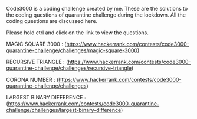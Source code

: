 Code3000 is a coding challenge created by me. These are the solutions to the coding questions of quarantine challenge during the lockdown. All the coding questions are discussed here.

Please hold ctrl and click on the link to view the questions.

MAGIC SQUARE 3000  : (https://www.hackerrank.com/contests/code3000-quarantine-challenge/challenges/magic-square-3000)

RECURSIVE TRIANGLE : (https://www.hackerrank.com/contests/code3000-quarantine-challenge/challenges/recursive-triangle)

CORONA NUMBER      : (https://www.hackerrank.com/contests/code3000-quarantine-challenge/challenges)

LARGEST BINARY DIFFERENCE : (https://www.hackerrank.com/contests/code3000-quarantine-challenge/challenges/largest-binary-difference)
